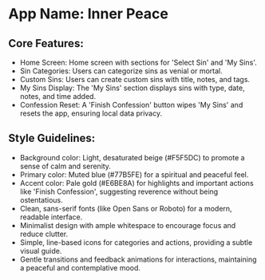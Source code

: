 # **App Name**: Inner Peace

## Core Features:

- Home Screen: Home screen with sections for 'Select Sin' and 'My Sins'.
- Sin Categories: Users can categorize sins as venial or mortal.
- Custom Sins: Users can create custom sins with title, notes, and tags.
- My Sins Display: The 'My Sins' section displays sins with type, date, notes, and time added.
- Confession Reset: A 'Finish Confession' button wipes 'My Sins' and resets the app, ensuring local data privacy.

## Style Guidelines:

- Background color: Light, desaturated beige (#F5F5DC) to promote a sense of calm and serenity.
- Primary color: Muted blue (#77B5FE) for a spiritual and peaceful feel.
- Accent color: Pale gold (#E6BE8A) for highlights and important actions like 'Finish Confession', suggesting reverence without being ostentatious.
- Clean, sans-serif fonts (like Open Sans or Roboto) for a modern, readable interface.
- Minimalist design with ample whitespace to encourage focus and reduce clutter.
- Simple, line-based icons for categories and actions, providing a subtle visual guide.
- Gentle transitions and feedback animations for interactions, maintaining a peaceful and contemplative mood.